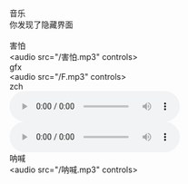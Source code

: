 音乐<br />
你发现了隐藏界面<br /><br />
害怕<br />
<audio src="/害怕.mp3" controls></audio><br />
gfx<br />
<audio src="/F.mp3" controls></audio><br />
zch<br />
<audio src="/G.mp3" controls></audio><br />
<audio src="https://onedrive.gimhoy.com/1drv/aHR0cHM6Ly8xZHJ2Lm1zL3UvcyFBbmoxU2JnUUdqVHhoai04RnZaLWRXWFdUdTRqP2U9dzdhcU5S.mp3" controls></audio><br />
呐喊<br />
<audio src="/呐喊.mp3" controls></audio><br />
